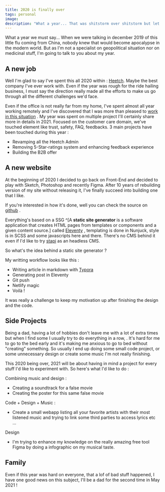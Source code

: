```yaml
---
title: 2020 is finally over
tags: personal
image: 
description: "What a year... That was shitstorm over shitstorm but let's be positive, there's some stuff that happened in my life that are good."
---
```




<p class="lead">What a year we must say... When we were talking in december 2019 of this little flu coming from China, nobody knew that would become apocalypse in the modern world. But as I'm not a specialist on geopolitical situation nor on medicinal stuff, I'm going to talk to you about my year.</p>

## A new job

Well I'm glad to say I've spent this all 2020 within : [Heetch](https://www.heetch.com/fr). Maybe the best company I've ever work with. Even if the year was rough for the ride hailing business, I must say the direction really made all the efforts to make us go through all the different challenges we'd face.

Even if the office is not really far from my home, I've spent almost all year working remotely and I've discovered that I was more than pleased to [work in this situation](https://julien-brionne.fr/posts/working-remotely-as-a-team/) . My year was spent on multiple project I'll certainly share more in details in 2021. Focused on the customer care domain, we've touched element like trust, safety, FAQ, feedbacks. 
3 main projects have been touched during this year : 

- Revamping all the Heetch Admin
- Removing 5-Star-ratings system and enhancing feedback experience
- Building the B2B offer



## A new website

At the beginning of 2020 I decided to go back on Front-End and decided to play with Sketch, Photoshop and recently Figma. After 10 years of rebuilding version of my site without releasing it, I've finally succeed into building one that I like. 

If you're interested in how it's done, well you can check the source on [github](https://github.com/Akashrine/jbr-11ty) .

Everything's based on a SSG ^[A **static site generator** is a software application that creates HTML pages from templates or components and a given content source.] called [Eleventy](https://www.11ty.dev/) , templating is done in Nunjuck, style is in SCSS and some javascripts here and there. There's no CMS behind it even if I'd like to try [stapi](https://strapi.io/) as an headless CMS. 

So what's the idea behind a static site generator ? 



My writting workflow looks like this : 

- Writing article in markdown with [Typora](https://typora.io/) 
- Generating post in Eleventy 
- Git push 
- Netlify magic 
- Voilà ! 

It was really a challenge to keep my motivation up after finishing the design and the code. 


## Side Projects

Being a dad, having a lot of hobbies don't leave me with a lot of extra times but when I find some I usually try to do everything in a row, .  It's hard for me to go to the bed early and it's making me anxious to go to bed without "creating" something. So usually I end up doing some small code project, or some unnecessary design or create some music I'm not really finishing. 

This 2020 being over, 2021 will be about having in mind a project for every stuff I'd like to experiment with. So here's what I'd like to do : 

Combining music and design : 

* Creating a soundtrack for a false movie 
* Creating the poster for this same false movie

Code + Design + Music : 

* Create a small webapp listing all your favorite artists with their most listened music and trying to link some third parties to access lyrics etc ... 

Design

* I'm trying to enhance my knowledge on the really amazing free tool Figma by doing a infographic on my musical taste. 



## Family

Even if this year was hard on everyone, that a lof of bad stuff happened, I have one good news on this subject, I'll be a dad for the second time in May 2021 ! 



